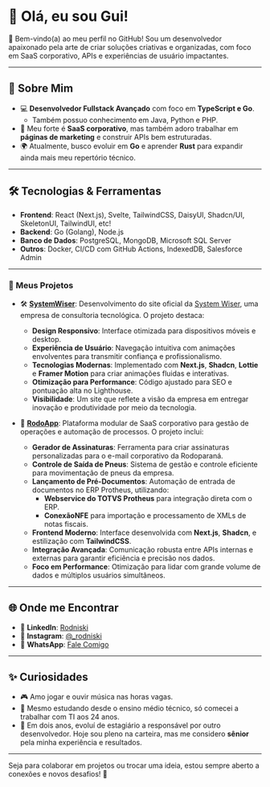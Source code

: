 # 👋 Olá, eu sou Gui!

🌟 Bem-vindo(a) ao meu perfil no GitHub! Sou um desenvolvedor apaixonado pela arte de criar soluções criativas e organizadas, com foco em SaaS corporativo, APIs e experiências de usuário impactantes.

---

## 🚀 Sobre Mim

- 💻 **Desenvolvedor Fullstack Avançado** com foco em **TypeScript e Go**.  
  - Também possuo conhecimento em Java, Python e PHP.
- 🎯 Meu forte é **SaaS corporativo**, mas também adoro trabalhar em **páginas de marketing** e construir APIs bem estruturadas.
- 🌍 Atualmente, busco evoluir em **Go** e aprender **Rust** para expandir ainda mais meu repertório técnico.

---

## 🛠️ Tecnologias & Ferramentas

- **Frontend**: React (Next.js), Svelte, TailwindCSS, DaisyUI, Shadcn/UI, SkeletonUI, TailwindUI, etc!  
- **Backend**: Go (Golang), Node.js  
- **Banco de Dados**: PostgreSQL, MongoDB, Microsoft SQL Server  
- **Outros**: Docker, CI/CD com GitHub Actions, IndexedDB, Salesforce Admin  

---

### 💼 Meus Projetos

- 🛠️ [**SystemWiser**](https://github.com/rodniski/SystemWiser): Desenvolvimento do site oficial da [System Wiser](https://systemwiser.com), uma empresa de consultoria tecnológica. O projeto destaca:
  - **Design Responsivo**: Interface otimizada para dispositivos móveis e desktop.
  - **Experiência de Usuário**: Navegação intuitiva com animações envolventes para transmitir confiança e profissionalismo.
  - **Tecnologias Modernas**: Implementado com **Next.js**, **Shadcn**, **Lottie** e **Framer Motion** para criar animações fluidas e interativas.
  - **Otimização para Performance**: Código ajustado para SEO e pontuação alta no Lighthouse.
  - **Visibilidade**: Um site que reflete a visão da empresa em entregar inovação e produtividade por meio da tecnologia.

- 🚛 [**RodoApp**](https://github.com/rodniski/RodoApp): Plataforma modular de SaaS corporativo para gestão de operações e automação de processos. O projeto inclui:
  - **Gerador de Assinaturas**: Ferramenta para criar assinaturas personalizadas para o e-mail corporativo da Rodoparaná.
  - **Controle de Saída de Pneus**: Sistema de gestão e controle eficiente para movimentação de pneus da empresa.
  - **Lançamento de Pré-Documentos**: Automação de entrada de documentos no ERP Protheus, utilizando:
    - **Webservice do TOTVS Protheus** para integração direta com o ERP.
    - **ConexãoNFE** para importação e processamento de XMLs de notas fiscais.
  - **Frontend Moderno**: Interface desenvolvida com **Next.js**, **Shadcn**, e estilização com **TailwindCSS**.
  - **Integração Avançada**: Comunicação robusta entre APIs internas e externas para garantir eficiência e precisão nos dados.
  - **Foco em Performance**: Otimização para lidar com grande volume de dados e múltiplos usuários simultâneos.

---

## 🌐 Onde me Encontrar

- 💼 **LinkedIn**: [Rodniski](https://www.linkedin.com/in/rodniski/)  
- 📸 **Instagram**: [@_rodniski](https://www.instagram.com/_rodniski/)  
- 📱 **WhatsApp**: [Fale Comigo](https://wa.me/5541991064298)  

---

## ✨ Curiosidades

- 🎮 Amo jogar e ouvir música nas horas vagas.  
- 🔭 Mesmo estudando desde o ensino médio técnico, só comecei a trabalhar com TI aos 24 anos.  
- 🚀 Em dois anos, evoluí de estagiário a responsável por outro desenvolvedor. Hoje sou pleno na carteira, mas me considero **sênior** pela minha experiência e resultados.

---

Seja para colaborar em projetos ou trocar uma ideia, estou sempre aberto a conexões e novos desafios! 🚀
